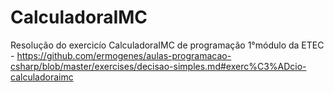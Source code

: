 # CalculadoraIMC
Resolução do exercicío CalculadoraIMC de programação 1°módulo da ETEC - https://github.com/ermogenes/aulas-programacao-csharp/blob/master/exercises/decisao-simples.md#exerc%C3%ADcio-calculadoraimc
